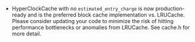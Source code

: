 * HyperClockCache with no `estimated_entry_charge` is now production-ready and is the preferred block cache implementation vs. LRUCache. Please consider updating your code to minimize the risk of hitting performance bottlenecks or anomalies from LRUCache. See cache.h for more detail.
